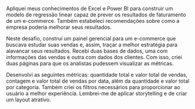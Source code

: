 Apliquei meus conhecimentos de Excel e Power BI para construir um modelo de regressão linear capaz de prever os resultados de faturamento de um e-commerce. Também estabeleci recomendações sobre como a empresa poderia melhorar seus resultados.

Neste desafio, construí um painel gerencial para um e-commerce que buscava estudar suas vendas e, assim, traçar a melhor estratégia para alavancar seus resultados. Recebi duas bases de dados, uma com informações das vendas e outra com dados dos clientes. Com isso, criei duas páginas para que os analistas pudessem visualizar as métricas.

Desenvolvi as seguintes métricas: quantidade total e valor total de vendas, contagem e valor total de vendas por data, além da quantidade e valor total por categoria. Também criei os filtros necessários para proporcionar ao usuário a melhor experiência. Lembrei-me de aplicar storytelling e de criar um layout atrativo.
